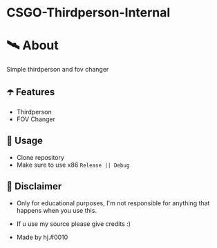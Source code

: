 # CSGO-Thirdperson-Internal

# 🛰 About
Simple thirdperson and fov changer

## ☂️ Features
- Thirdperson
- FOV Changer

## 🌠 Usage
- Clone repository
- Make sure to use x86 `Release || Debug`

## 🗿 Disclaimer
- Only for educational purposes, I'm not responsible for anything that happens when you use this.

- If u use my source please give credits :)

- Made by hj.#0010
